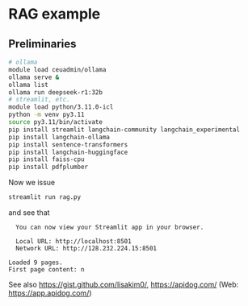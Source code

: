 # RAG example

## Preliminaries

```bash
# ollama
module load ceuadmin/ollama
ollama serve &
ollama list
ollama run deepseek-r1:32b
# streamlit, etc.
module load python/3.11.0-icl
python -m venv py3.11
source py3.11/bin/activate
pip install streamlit langchain-community langchain_experimental
pip install langchain-ollama
pip install sentence-transformers
pip install langchain-huggingface
pip install faiss-cpu
pip install pdfplumber
```

Now we issue

```bash
streamlit run rag.py
```

and see that

```
  You can now view your Streamlit app in your browser.

  Local URL: http://localhost:8501
  Network URL: http://128.232.224.15:8501

Loaded 9 pages.
First page content: n
```

See also <https://gist.github.com/lisakim0/>, <https://apidog.com/> (Web: <https://app.apidog.com/>)
